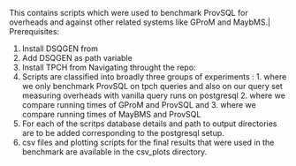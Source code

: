 This contains scripts which were used to benchmark ProvSQL for overheads and against other related systems like GProM and MaybMS.|
Prerequisites:
1. Install DSQGEN from 
3. Add DSQGEN as path variable
4. Install TPCH from 
Navigating throught the repo:
1. Scripts are classified into broadly three groups of experiments : 1. where we only benchmark ProvSQL on tpch queries and also on our query set measuring overheads with vanilla query runs on postgresql 2. where we compare running times of GProM and ProvSQL and 3. where we compare running times of MayBMS and ProvSQL
2. For each of the scritps database details and path to output directories are to be added corresponding to the postgresql setup.
3. csv files and plotting scripts for the final results that were used in the benchmark are available in the csv_plots directory.



